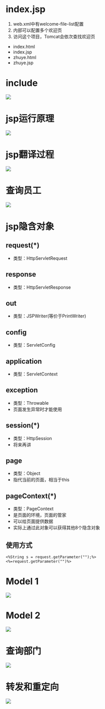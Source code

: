 # index.jsp
1. web.xml中有welcome-file-list配置
2. 内部可以配置多个欢迎页
3. 访问这个项目，Tomcat会依次查找欢迎页
- index.html
- index.jsp
- zhuye.html
- zhuye.jsp

# include
![](1.png)

# jsp运行原理
![](2.png)

# jsp翻译过程
![](3.png)

# 查询员工
![](4.png)

# jsp隐含对象
## request(*)
- 类型：HttpServletRequest

## response
- 类型：HttpServletResponse

## out
- 类型：JSPWriter(等价于PrintWriter)

## config
- 类型：ServletConfig

## application
- 类型：ServletContext

## exception
- 类型：Throwable
- 页面发生异常时才能使用

## session(*)
- 类型：HttpSession
- 将来再讲

## page
- 类型：Object
- 指代当前的页面，相当于this

## pageContext(*)
- 类型：PageContext
- 是页面的环境，页面的管家
- 可以给页面提供数据
- 实际上通过此对象可以获得其他8个隐含对象

## 使用方式
	<%String s = request.getParameter("");%>
	<%=request.getParameter("")%>

# Model 1
![](5.png)

# Model 2
![](6.png)

# 查询部门
![](7.png)

# 转发和重定向
![](8.png)
